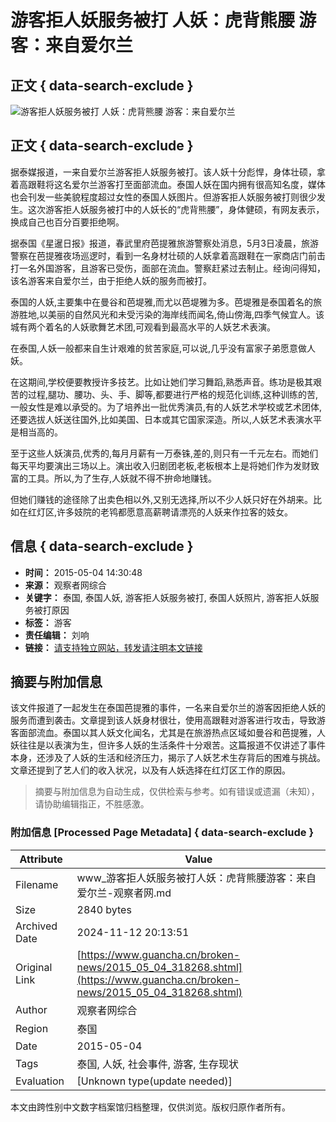# 游客拒人妖服务被打 人妖：虎背熊腰 游客：来自爱尔兰

## 正文 { data-search-exclude }


![游客拒人妖服务被打 人妖：虎背熊腰 游客：来自爱尔兰](http://i.guancha.cn/news/2015/05/04/20150504143020459.jpg)

## 正文 { data-search-exclude }

据泰媒报道，一来自爱尔兰游客拒人妖服务被打。该人妖十分彪悍，身体壮硕，拿着高跟鞋将这名爱尔兰游客打至面部流血。泰国人妖在国内拥有很高知名度，媒体也会刊发一些美貌程度超过女性的泰国人妖图片。但游客拒人妖服务被打则很少发生。这次游客拒人妖服务被打中的人妖长的“虎背熊腰”，身体健硕，有网友表示，换成自己也百分百要拒绝啊。

据泰国《星暹日报》报道，春武里府芭提雅旅游警察处消息，5月3日凌晨，旅游警察在芭提雅夜场巡逻时，看到一名身材壮硕的人妖拿着高跟鞋在一家商店门前击打一名外国游客，且游客已受伤，面部在流血。警察赶紧过去制止。经询问得知，该名游客来自爱尔兰，由于拒绝人妖的服务而被打。

泰国的人妖,主要集中在曼谷和芭堤雅,而尤以芭堤雅为多。芭堤雅是泰国着名的旅游胜地,以美丽的自然风光和未受污染的海岸线而闻名,倚山傍海,四季气候宜人。该城有两个着名的人妖歌舞艺术团,可观看到最高水平的人妖艺术表演。

在泰国,人妖一般都来自生计艰难的贫苦家庭,可以说,几乎没有富家子弟愿意做人妖。

在这期间,学校便要教授许多技艺。比如让她们学习舞蹈,熟悉声音。练功是极其艰苦的过程,腿功、腰功、头、手、脚等,都要进行严格的规范化训练,这种训练的苦,一般女性是难以承受的。为了培养出一批优秀演员,有的人妖艺术学校或艺术团体,还要选拔人妖送往国外,比如美国、日本或其它国家深造。所以,人妖艺术表演水平是相当高的。

至于这些人妖演员,优秀的,每月月薪有一万泰铢,差的,则只有一千元左右。而她们每天平均要演出三场以上。演出收入归剧团老板,老板根本上是将她们作为发财致富的工具。所以,为了生存,人妖就不得不拚命地赚钱。

但她们赚钱的途径除了出卖色相以外,又别无选择,所以不少人妖只好在外胡来。比如在红灯区,许多妓院的老鸨都愿意高薪聘请漂亮的人妖来作拉客的妓女。

## 信息 { data-search-exclude }

- **时间：** 2015-05-04 14:30:48
- **来源：** 观察者网综合
- **关键字：** 泰国, 泰国人妖, 游客拒人妖服务被打, 泰国人妖照片, 游客拒人妖服务被打原因
- **标签：** 游客
- **责任编辑：** 刘响
- **链接：** [请支持独立网站，转发请注明本文链接](https://www.guancha.cn/broken-news/2015_05_04_318268.shtml)
<!-- tcd_original_link https://www.guancha.cn/broken-news/2015_05_04_318268.shtml -->
## 摘要与附加信息

<!-- tcd_abstract -->
该文件报道了一起发生在泰国芭提雅的事件，一名来自爱尔兰的游客因拒绝人妖的服务而遭到袭击。文章提到该人妖身材很壮，使用高跟鞋对游客进行攻击，导致游客面部流血。泰国以其人妖文化闻名，尤其是在旅游热点区域如曼谷和芭提雅，人妖往往是以表演为生，但许多人妖的生活条件十分艰苦。这篇报道不仅讲述了事件本身，还涉及了人妖的生活和经济压力，揭示了人妖艺术生存背后的困难与挑战。文章还提到了艺人们的收入状况，以及有人妖选择在红灯区工作的原因。
<!-- tcd_abstract_end -->

> 摘要与附加信息为自动生成，仅供检索与参考。如有错误或遗漏（未知），请协助编辑指正，不胜感激。

### 附加信息 [Processed Page Metadata] { data-search-exclude }

| Attribute       | Value                                  |
|-----------------|----------------------------------------|
| Filename        | www_游客拒人妖服务被打人妖：虎背熊腰游客：来自爱尔兰-观察者网.md                             |
| Size            | 2840 bytes                           |
| Archived Date   | 2024-11-12 20:13:51                             |
| Original Link   | [https://www.guancha.cn/broken-news/2015_05_04_318268.shtml](https://www.guancha.cn/broken-news/2015_05_04_318268.shtml)                       |
| Author          | 观察者网综合                               |
| Region          | 泰国                               |
| Date            | 2015-05-04                                 |
| Tags            | 泰国, 人妖, 社会事件, 游客, 生存现状                                 |
| Evaluation            | [Unknown type(update needed)]                                 |
<!-- tcd_table_end -->

本文由跨性别中文数字档案馆归档整理，仅供浏览。版权归原作者所有。
